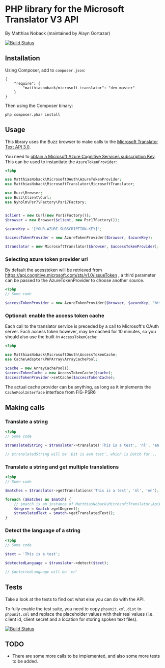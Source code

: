 # PHP library for the Microsoft Translator V3 API

By Matthias Noback (maintained by Alayn Gortazar)

[![Build Status](https://travis-ci.org/matthiasnoback/microsoft-translator.png?branch=master)](https://travis-ci.org/matthiasnoback/microsoft-translator)

## Installation

Using Composer, add to ``composer.json``:

    {
        "require": {
            "matthiasnoback/microsoft-translator": "dev-master"
        }
    }

Then using the Composer binary:

    php composer.phar install

## Usage

This library uses the Buzz browser to make calls to the [Microsoft Translator Text API 3.0](https://docs.microsoft.com/en-us/azure/cognitive-services/translator/reference/v3-0-languages?tabs=curl).

You need to [obtain a Microsoft Azure Cognitive Services subscription Key](https://docs.microsoft.com/en-us/azure/cognitive-services/cognitive-services-apis-create-account). This can be used to instantiate the ``AzureTokenProvider``:

```php
<?php

use MatthiasNoback\MicrosoftOAuth\AzureTokenProvider;
use MatthiasNoback\MicrosoftTranslator\MicrosoftTranslator;

use Buzz\Browser;
use Buzz\Client\Curl;
use Nyholm\Psr7\Factory\Psr17Factory;


$client = new Curl(new Psr17Factory());
$browser = new Browser($client, new Psr17Factory());

$azureKey = '[YOUR-AZURE-SUBSCRIPTION-KEY]';

$accessTokenProvider = new AzureTokenProvider($browser, $azureKey);

$translator = new MicrosoftTranslator($browser, $accessTokenProvider);
```
### Selecting azure token provider url

By default the acesstoken will be retrieved from https://api.cognitive.microsoft.com/sts/v1.0/issueToken , a third parameter can be passed to the AzureTokenProvider to choose another source.

```php
<?php
// Some code

$accessTokenProvider = new AzureTokenProvider($browser, $azureKey, 'https://westus.api.cognitive.microsoft.com/sts/v1.0/issueToken');

```

### Optional: enable the access token cache

Each call to the translator service is preceded by a call to Microsoft's OAuth server. Each access token however, may be
cached for 10 minutes, so you should also use the built-in ``AccessTokenCache``:

```php
<?php

use MatthiasNoback\MicrosoftOAuth\AccessTokenCache;
use Cache\Adapter\PHPArray\ArrayCachePool;

$cache = new ArrayCachePool();
$accessTokenCache = new AccessTokenCache($cache);
$accessTokenProvider->setCache($accessTokenCache);
```

The actual cache provider can be anything, as long as it implements the ``CachePoolInterface`` interface from FIG-PSR6

## Making calls

### Translate a string

```php
<?php
// Some code

$translatedString = $translator->translate('This is a test', 'nl', 'en');

// $translatedString will be 'Dit is een test', which is Dutch for...
```

### Translate a string and get multiple translations

```php
<?php
// Some code

$matches = $translator->getTranslations('This is a test', 'nl', 'en');

foreach ($matches as $match) {
    // $match is an instance of MatthiasNoback\MicrosoftTranslator\ApiCall\TranslationMatch
    $degree = $match->getDegree();
    $translatedText = $match->getTranslatedText();
}
```

### Detect the language of a string

```php
<?php
// Some code

$text = 'This is a test';

$detectedLanguage = $translator->detect($text);

// $detectedLanguage will be 'en'
```

## Tests

Take a look at the tests to find out what else you can do with the API.

To fully enable the test suite, you need to copy ``phpunit.xml.dist`` to ``phpunit.xml`` and replace the placeholder
values with their real values (i.e. client id, client secret and a location for storing spoken text files).

[![Build Status](https://secure.travis-ci.org/matthiasnoback/microsoft-translator.png)](http://travis-ci.org/matthiasnoback/microsoft-translator)

## TODO
* There are some more calls to be implemented, and also some more tests to be added.
